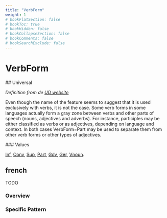 ```yaml
---
title: "VerbForm"
weight: 1
# bookFlatSection: false
# bookToc: true
# bookHidden: false
# bookCollapseSection: false
# bookComments: false
# bookSearchExclude: false
---
```


# VerbForm

## Universal

*Definition from de [UD website](https://universaldependencies.org/u/feat/VerbForm.html)*

Even though the name of the feature seems to suggest that it is used exclusively with verbs, it is not the case. Some verb forms in some languages actually form a gray zone between verbs and other parts of speech (nouns, adjectives and adverbs). For instance, participles may be either classified as verbs or as adjectives, depending on language and context. In both cases VerbForm=Part may be used to separate them from other verb forms or other types of adjectives.

### Values

[Inf](https://universaldependencies.org/u/feat/VerbForm.html#Inf),
[Conv](https://universaldependencies.org/u/feat/VerbForm.html#Conv),
[Sup](https://universaldependencies.org/u/feat/VerbForm.html#Sup),
[Part](https://universaldependencies.org/u/feat/VerbForm.html#Part),
[Gdv](https://universaldependencies.org/u/feat/VerbForm.html#Gdv),
[Ger](https://universaldependencies.org/u/feat/VerbForm.html#Ger),
[Vnoun](https://universaldependencies.org/u/feat/VerbForm.html#Vnoun).


## french

TODO
### Overview

### Specific Pattern


